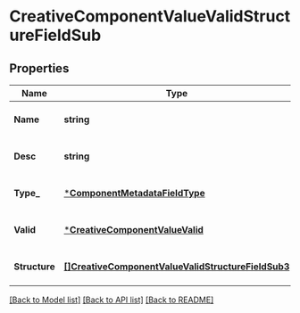 # CreativeComponentValueValidStructureFieldSub

## Properties
Name | Type | Description | Notes
------------ | ------------- | ------------- | -------------
**Name** | **string** |  | [optional] [default to null]
**Desc** | **string** |  | [optional] [default to null]
**Type_** | [***ComponentMetadataFieldType**](ComponentMetadataFieldType.md) |  | [optional] [default to null]
**Valid** | [***CreativeComponentValueValid**](creative_component_value_valid.md) |  | [optional] [default to null]
**Structure** | [**[]CreativeComponentValueValidStructureFieldSub3**](creative_component_value_valid_structure_field_sub3.md) |  | [optional] [default to null]

[[Back to Model list]](../README.md#documentation-for-models) [[Back to API list]](../README.md#documentation-for-api-endpoints) [[Back to README]](../README.md)


